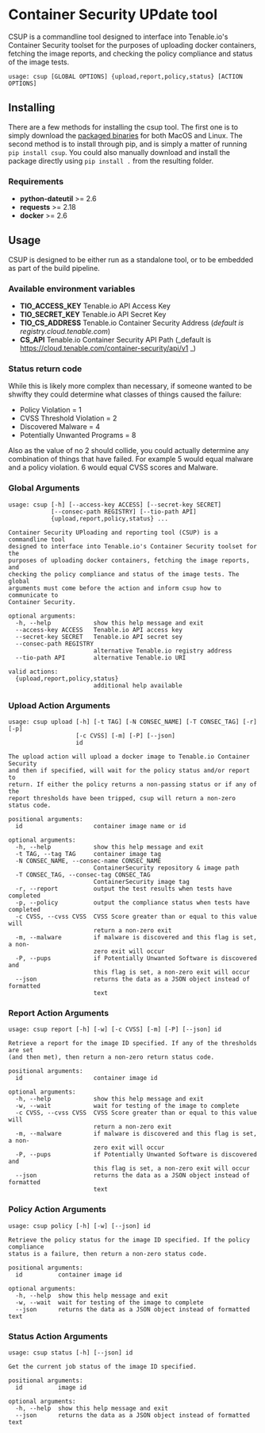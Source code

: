 # Container Security UPdate tool

CSUP is a commandline tool designed to interface into Tenable.io's Container Security toolset for the purposes of uploading docker containers, fetching the image reports, and checking the policy compliance and status of the image tests.

```
usage: csup [GLOBAL OPTIONS] {upload,report,policy,status} [ACTION OPTIONS]
```

## Installing

There are a few methods for installing the csup tool.  The first one is to simply download the [packaged binaries](https://github.com/tenable/csup/releases) for both MacOS and Linux.  The second method is to install through pip, and is simply a matter of running `pip install csup`.  You could also manually download and install the package directly using `pip install .` from the resulting folder.

### Requirements

* **python-dateutil** >= 2.6
* **requests** >= 2.18
* **docker** >= 2.6

## Usage

CSUP is designed to be either run as a standalone tool, or to be embedded as part of the build pipeline.  


### Available environment variables

* **TIO_ACCESS_KEY** Tenable.io API Access Key
* **TIO_SECRET_KEY** Tenable.io API Secret Key
* **TIO_CS_ADDRESS** Tenable.io Container Security Address (_default is registry.cloud.tenable.com_)
* **CS_API** Tenable.io Container Security API Path (_default is https://cloud.tenable.com/container-security/api/v1 _)

### Status return code

While this is likely more complex than necessary, if someone wanted to be shwifty they could determine what classes of things caused the failure:

- Policy Violation = 1
- CVSS Threshold Violation = 2
- Discovered Malware = 4
- Potentially Unwanted Programs = 8

Also as the value of no 2 should collide, you could actually determine any combination of things that have failed.  For example 5 would equal malware and a policy violation. 6 would equal CVSS scores and Malware.

### Global Arguments

```
usage: csup [-h] [--access-key ACCESS] [--secret-key SECRET]
            [--consec-path REGISTRY] [--tio-path API]
            {upload,report,policy,status} ...

Container Security UPloading and reporting tool (CSUP) is a commandline tool
designed to interface into Tenable.io's Container Security toolset for the
purposes of uploading docker containers, fetching the image reports, and
checking the policy compliance and status of the image tests. The global
arguments must come before the action and inform csup how to communicate to
Container Security.

optional arguments:
  -h, --help            show this help message and exit
  --access-key ACCESS   Tenable.io API access key
  --secret-key SECRET   Tenable.io API secret sey
  --consec-path REGISTRY
                        alternative Tenable.io registry address
  --tio-path API        alternative Tenable.io URI

valid actions:
  {upload,report,policy,status}
                        additional help available
```

### Upload Action Arguments

```
usage: csup upload [-h] [-t TAG] [-N CONSEC_NAME] [-T CONSEC_TAG] [-r] [-p]
                   [-c CVSS] [-m] [-P] [--json]
                   id

The upload action will upload a docker image to Tenable.io Container Security
and then if specified, will wait for the policy status and/or report to
return. If either the policy returns a non-passing status or if any of the
report thresholds have been tripped, csup will return a non-zero status code.

positional arguments:
  id                    container image name or id

optional arguments:
  -h, --help            show this help message and exit
  -t TAG, --tag TAG     container image tag
  -N CONSEC_NAME, --consec-name CONSEC_NAME
                        ContainerSecurity repository & image path
  -T CONSEC_TAG, --consec-tag CONSEC_TAG
                        ContainerSecurity image tag
  -r, --report          output the test results when tests have completed
  -p, --policy          output the compliance status when tests have completed
  -c CVSS, --cvss CVSS  CVSS Score greater than or equal to this value will
                        return a non-zero exit
  -m, --malware         if malware is discovered and this flag is set, a non-
                        zero exit will occur
  -P, --pups            if Potentially Unwanted Software is discovered and
                        this flag is set, a non-zero exit will occur
  --json                returns the data as a JSON object instead of formatted
                        text
```


### Report Action Arguments

```
usage: csup report [-h] [-w] [-c CVSS] [-m] [-P] [--json] id

Retrieve a report for the image ID specified. If any of the thresholds are set
(and then met), then return a non-zero return status code.

positional arguments:
  id                    container image id

optional arguments:
  -h, --help            show this help message and exit
  -w, --wait            wait for testing of the image to complete
  -c CVSS, --cvss CVSS  CVSS Score greater than or equal to this value will
                        return a non-zero exit
  -m, --malware         if malware is discovered and this flag is set, a non-
                        zero exit will occur
  -P, --pups            if Potentially Unwanted Software is discovered and
                        this flag is set, a non-zero exit will occur
  --json                returns the data as a JSON object instead of formatted
                        text
```

### Policy Action Arguments

```
usage: csup policy [-h] [-w] [--json] id

Retrieve the policy status for the image ID specified. If the policy compliance
status is a failure, then return a non-zero status code.

positional arguments:
  id          container image id

optional arguments:
  -h, --help  show this help message and exit
  -w, --wait  wait for testing of the image to complete
  --json      returns the data as a JSON object instead of formatted text
```

### Status Action Arguments

```
usage: csup status [-h] [--json] id

Get the current job status of the image ID specified.

positional arguments:
  id          image id

optional arguments:
  -h, --help  show this help message and exit
  --json      returns the data as a JSON object instead of formatted text
```


